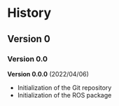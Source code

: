 # History

## Version 0

### Version 0.0

**Version 0.0.0** (2022/04/06)

- Initialization of the Git repository
- Initialization of the ROS package
